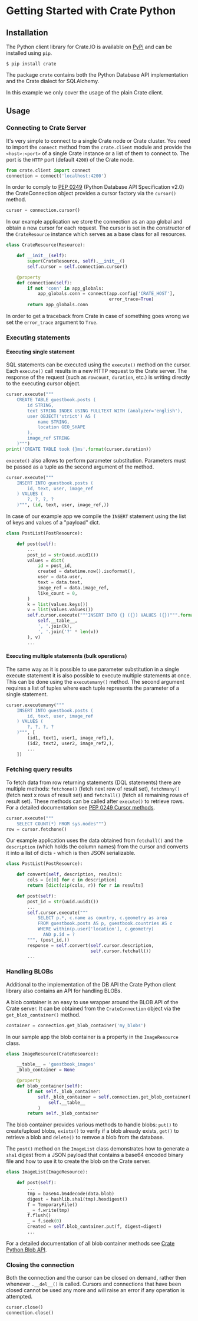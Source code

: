 # Getting Started with Crate Python

## Installation

The Python client library for Crate.IO is available on [PyPi](https://pypi.python.org/pypi/crate) and can be installed using `pip`.

```console
$ pip install crate
```

The package `crate` contains both the Python Database API implementation and the Crate dialect for SQLAlchemy.

In this example we only cover the usage of the plain Crate client.

## Usage

### Connecting to Crate Server

It's very simple to connect to a single Crate node or Crate cluster. You need to import the `connect` method from the `crate.client` module and provide the `<host>:<port>` of a single Crate instance or a list of them to connect to. The port is the `HTTP` port (default `4200`) of the Crate node.

```python
from crate.client import connect
connection = connect('localhost:4200')
```

In order to comply to [PEP 0249](https://www.python.org/dev/peps/pep-0249/) (Python Database API Specification v2.0) the CrateConnection object provides a cursor factory via the `cursor()` method.

```python
cursor = connection.cursor()
```

In our example application we store the connection as an app global and obtain a new cursor for each request. The cursor is set in the constructor of the `CrateResource` instance which serves as a base class for all resources.

```python
class CrateResource(Resource):

    def __init__(self):
        super(CrateResource, self).__init__()
        self.cursor = self.connection.cursor()

    @property
    def connection(self):
        if not 'conn' in app_globals:
            app_globals.conn = connect(app.config['CRATE_HOST'],
                                       error_trace=True)
        return app_globals.conn
```

In order to get a traceback from Crate in case of something goes wrong we set the `error_trace` argument to `True`.

### Executing statements

#### Executing single statement

SQL statements can be executed using the `execute()` method on the cursor. Each `execute()` call results in a new HTTP request to the Crate server. The response of the request (such as `rowcount`, `duration`, etc.) is writing directly to the executing cursor object.

```python
cursor.execute("""
	CREATE TABLE guestbook.posts (
		id STRING,
		text STRING INDEX USING FULLTEXT WITH (analyzer='english'),
		user OBJECT('strict') AS (
			name STRING,
			location GEO_SHAPE
		),
		image_ref STRING
	)""")
print('CREATE TABLE took {}ms'.format(cursor.duration))
```

`execute()` also allows to perform parameter substitution. Parameters must be passed as a tuple as the second argument of the method.

```python
cursor.execute("""
	INSERT INTO guestbook.posts (
		id, text, user, image_ref
	) VALUES (
		?, ?, ?, ?
	)""", (id, text, user, image_ref,))
```

In case of our example app we compile the `INSERT` statement using the list of keys and values of a "payload" dict.

```python
class PostList(PostResource):

    def post(self):
        ...
        post_id = str(uuid.uuid1())
        values = dict(
            id = post_id,
            created = datetime.now().isoformat(),
            user = data.user,
            text = data.text,
            image_ref = data.image_ref,
            like_count = 0,
        )
        k = list(values.keys())
        v = list(values.values())
        self.cursor.execute("""INSERT INTO {} ({}) VALUES ({})""".format(
            self.__table__,
            ', '.join(k),
            ', '.join('?' * len(v))
        ), v)
        ...
```

#### Executing multiple statements (bulk operations)

The same way as it is possible to use parameter substitution in a single execute statement it is also possible to execute multiple statements at once. This can be done using the `executemany()` method. The second argument requires a list of tuples where each tuple represents the parameter of a single statement.

```python
cursor.executemany("""
	INSERT INTO guestbook.posts (
		id, text, user, image_ref
	) VALUES (
		?, ?, ?, ?
	)""", [
		(id1, text1, user1, image_ref1,),
		(id2, text2, user2, image_ref2,),
		...
	])
```

### Fetching query results

To fetch data from row returning statements (DQL statements) there are multiple methods: `fetchone()` (fetch next row of result set), `fetchmany()` (fetch next x rows of result set) and `fetchall()` (fetch all remaining rows of result set). These methods can be called after `execute()` to retrieve rows. For a detailed documentation see [PEP 0249 Cursor methods](https://www.python.org/dev/peps/pep-0249/#cursor-methods).

```python
cursor.execute("""
	SELECT COUNT(*) FROM sys.nodes""")
row = cursor.fetchone()
```

Our example application uses the data obtained from `fetchall()` and the `description` (which holds the column names) from the cursor and converts it into a list of dicts - which is then JSON serializable.

```python
class PostList(PostResource):

    def convert(self, description, results):
        cols = [c[0] for c in description]
        return [dict(zip(cols, r)) for r in results]

    def post(self):
        post_id = str(uuid.uuid1())
        ...
        self.cursor.execute("""
            SELECT p.*, c.name as country, c.geometry as area
            FROM guestbook.posts AS p, guestbook.countries AS c
            WHERE within(p.user['location'], c.geometry)
              AND p.id = ?
        """, (post_id,))
        response = self.convert(self.cursor.description,
                                self.cursor.fetchall())
        ...
```

### Handling BLOBs

Additional to the implementation of the DB API the Crate Python client library also contains an API for handling BLOBs.

A blob container is an easy to use wrapper around the BLOB API of the Crate server. It can be obtained from the `CrateConnection` object via the `get_blob_container()` method.

```python
container = connection.get_blob_container('my_blobs')
```

In our sample app the blob container is a property in the `ImageResource` class.

```python
class ImageResource(CrateResource):

    __table__ = 'guestbook_images'
    _blob_container = None

    @property
    def blob_container(self):
        if not self._blob_container:
            self._blob_container = self.connection.get_blob_container(
                self.__table__
            )
        return self._blob_container
```

The blob container provides various methods to handle blobs: `put()` to create/upload blobs, `exists()` to verify if a blob already exists, `get()` to retrieve a blob and `delete()` to remvoe a blob from the database.

The `post()` method on the `ImageList` class demonstrates how to generate a `sha1` digest from a JSON payload that contains a base64 encoded binary file and how to use it to create the blob on the Crate server.

```python
class ImageList(ImageResource):

    def post(self):
        ...
        tmp = base64.b64decode(data.blob)
        digest = hashlib.sha1(tmp).hexdigest()
        f = TemporaryFile()
        _ = f.write(tmp)
        f.flush()
        _ = f.seek(0)
        created = self.blob_container.put(f, digest=digest)
        ...
```

For a detailed documentation of all blob container methods see [Crate Python Blob API](http://crate-python.readthedocs.org/en/latest/blobs.html).


### Closing the connection

Both the connection and the cursor can be closed on demand, rather then whenever `.__del__()` is called. Cursors and connections that have been closed cannot be used any more and will raise an error if any operation is attempted.

```python
cursor.close()
connection.close()
```
